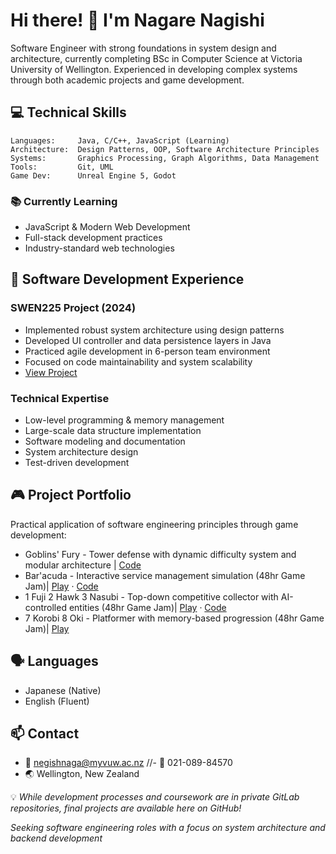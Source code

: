 # Hi there! 👋 I'm Nagare Nagishi
Software Engineer with strong foundations in system design and architecture, currently completing BSc in Computer Science at Victoria University of Wellington. Experienced in developing complex systems through both academic projects and game development.

## 💻 Technical Skills
```
Languages:     Java, C/C++, JavaScript (Learning)
Architecture:  Design Patterns, OOP, Software Architecture Principles
Systems:       Graphics Processing, Graph Algorithms, Data Management
Tools:         Git, UML
Game Dev:      Unreal Engine 5, Godot
```

### 📚 Currently Learning
- JavaScript & Modern Web Development
- Full-stack development practices
- Industry-standard web technologies

## 🔧 Software Development Experience
### SWEN225 Project (2024)
- Implemented robust system architecture using design patterns
- Developed UI controller and data persistence layers in Java
- Practiced agile development in 6-person team environment
- Focused on code maintainability and system scalability
- [View Project](https://github.com/NagareNegishi/LarryCroftsAdventures)

### Technical Expertise
- Low-level programming & memory management
- Large-scale data structure implementation
- Software modeling and documentation
- System architecture design
- Test-driven development

## 🎮 Project Portfolio
Practical application of software engineering principles through game development:
- Goblins' Fury - Tower defense with dynamic difficulty system and modular architecture | [Code](https://github.com/NagareNegishi/Tower-Defense-CGRA252)
- Bar'acuda - Interactive service management simulation (48hr Game Jam)| [Play](https://games-for-people.itch.io/baracuda) · [Code](https://github.com/NagareNegishi/GGJ-Bar-acuda)
- 1 Fuji 2 Hawk 3 Nasubi - Top-down competitive collector with AI-controlled entities (48hr Game Jam)| [Play](https://negimakushi.itch.io/1-fuji-2-hawk-3-nasubi) · [Code](https://github.com/NagareNegishi/Game-jam2)
- 7 Korobi 8 Oki - Platformer with memory-based progression (48hr Game Jam)| [Play](https://negimakushi.itch.io/7-korobi-8-oki)

## 🗣️ Languages
- Japanese (Native)
- English (Fluent)

## 📫 Contact
- 📧 [negishnaga@myvuw.ac.nz](mailto:negishnaga@myvuw.ac.nz)
//- 📱 021-089-84570
- 🌏 Wellington, New Zealand

💡 *While development processes and coursework are in private GitLab repositories, final projects are available here on GitHub!*

*Seeking software engineering roles with a focus on system architecture and backend development*

